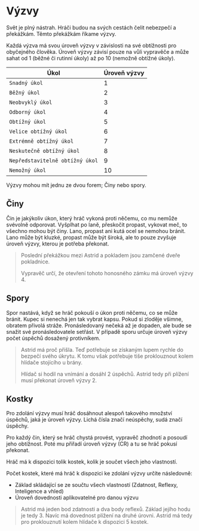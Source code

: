 # Výzvy

Svět je plný nástrah. Hráči budou na svých cestách čelit nebezpečí a překážkám. Těmto překážkám říkame výzvy.

Každá výzva má svou úroveň výzvy v závislosti na své obtížnosti pro obyčejného člověka. Úroveň výzvy závisí pouze na vůli vypravěče a může sahat od 1 (běžné či rutinní úkoly) až po 10 (nemožně obtížné úkoly).


|  Úkol                           | Úroveň výzvy |
|---------------------------------|--------------|
| `Snadný úkol`                   |       1      |
| `Běžný úkol`                    |       2      |
| `Neobvyklý úkol`                |       3      |
| `Odborný úkol`                  |       4      |
| `Obtížný úkol`                  |       5      |
| `Velice obtížný úkol`           |       6      |
| `Extrémně obtížný úkol`         |       7      |
| `Neskutečně obtížný úkol`       |       8      |
| `Nepředstavitelně obtížný úkol` |       9      |
| `Nemožný úkol`                  |      10      |

Výzvy mohou mít jednu ze dvou forem; Činy nebo spory.

## Činy
Čin je jakýkoliv úkon, který hráč vykoná proti něčemu, co mu nemůže svévolně odporovat. Vyšplhat po laně, přeskočit propast, vykovat meč, to všechno mohou být činy. Lano, propast ani kutá ocel se nemohou bránit. Lano může být kluzké, propast může být široká, ale to pouze zvyšuje úroveň výzvy, kterou je potřeba překonat.

> Poslední překážkou mezi Astrid a pokladem jsou zamčené dveře pokladnice.
>
> Vypravěč určí, že otevření tohoto honosného zámku má úroveň výzvy 4.

## Spory
Spor nastává, když se hráč pokouší o úkon proti něčemu, co se může bránit. Kupec si nenechá jen tak vybrat kapsu. Pokud si zloděje všimne, obratem přivolá stráže. Pronásledovaný nečeká až je dopaden, ale bude se snažit své pronásledovatele setřást. V případě sporu určuje úroveň výzvy počet úspěchů dosažený protivníkem.

> Astrid má proč přišla. Teď potřebuje se získaným lupem rychle do bezpečí svého úkrytu. K tomu však potřebuje tiše proklouznout kolem hlídače stojícího u brány.
>
> Hlídač si hodil na vnímání a dosáhl 2 úspěchů. Astrid tedy při plížení musí překonat úroveň výzvy 2.

## Kostky

Pro zdolání výzvy musí hráč dosáhnout alespoň takového množství úspěchů, jaká je úroveň výzvy. Lichá čísla značí neúspěchy, sudá značí úspěchy.

Pro každý čin, který se hráč chystá provést, vypravěč zhodnotí a posoudí jeho obtížnost. Poté mu přiřadí úroveň výzvy (CR) a tu se hráč pokusí překonat.

Hráč má k dispozici tolik kostek, kolik je součet všech jeho vlastností.

Počet kostek, které má hráč k dispozici ke zdolání výzvy určíte následovně: 
- Základ skládající se ze součtu všech vlastností (Zdatnost, Reflexy, Inteligence a vhled)
- Úroveň dovednosti aplikovatelné pro danou výzvu

> Astrid má jeden bod zdatnosti a dva body reflexů. Základ jejího hodu je tedy 3. Navíc má dovednost plížení na druhé úrovni. Astrid má tedy pro proklouznutí kolem hlídače k dispozici 5 kostek.
